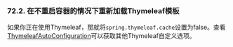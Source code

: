 ### 72.2. 在不重启容器的情况下重新加载Thymeleaf模板

如果你正在使用Thymeleaf，那就将`spring.thymeleaf.cache`设置为false。查看[ThymeleafAutoConfiguration](http://github.com/spring-projects/spring-boot/tree/master/spring-boot-autoconfigure/src/main/java/org/springframework/boot/autoconfigure/thymeleaf/ThymeleafAutoConfiguration.java)可以获取其他Thymeleaf自定义选项。
